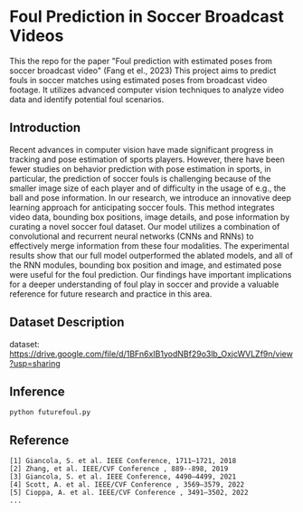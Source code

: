 # Foul Prediction in Soccer Broadcast Videos
This the repo for the paper "Foul prediction with estimated poses from soccer broadcast video" (Fang et el., 2023)
This project aims to predict fouls in soccer matches using estimated poses from broadcast video footage. It utilizes advanced computer vision techniques to analyze video data and identify potential foul scenarios.

## Introduction
Recent advances in computer vision have made significant progress in tracking
and pose estimation of sports players. However, there have been fewer studies on
behavior prediction with pose estimation in sports, in particular, the prediction
of soccer fouls is challenging because of the smaller image size of each player and
of difficulty in the usage of e.g., the ball and pose information. In our research,
we introduce an innovative deep learning approach for anticipating soccer fouls.
This method integrates video data, bounding box positions, image details, and
pose information by curating a novel soccer foul dataset. Our model utilizes a
combination of convolutional and recurrent neural networks (CNNs and RNNs)
to effectively merge information from these four modalities. The experimental
results show that our full model outperformed the ablated models, and all of the
RNN modules, bounding box position and image, and estimated pose were useful
for the foul prediction. Our findings have important implications for a deeper
understanding of foul play in soccer and provide a valuable reference for future
research and practice in this area.

## Dataset Description
dataset: https://drive.google.com/file/d/1BFn6xIB1yodNBf29o3lb_OxjcWVLZf9n/view?usp=sharing
## Inference
```
python futurefoul.py
```
## Reference
```
[1] Giancola, S. et al. IEEE Conference, 1711–1721, 2018 
[2] Zhang, et al. IEEE/CVF Conference , 889--898, 2019
[3] Giancola, S. et al. IEEE Conference, 4490–4499, 2021 
[4] Scott, A. et al. IEEE/CVF Conference , 3569–3579, 2022
[5] Cioppa, A. et al. IEEE/CVF Conference , 3491–3502, 2022
...
```
